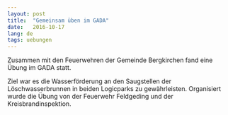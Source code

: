 ```yaml
---
layout: post
title:  "Gemeinsam üben im GADA"
date:   2016-10-17
lang: de
tags: uebungen
---
```


Zusammen mit den Feuerwehren der Gemeinde Bergkirchen fand eine Übung im GADA statt.

Ziel war es die Wasserförderung an den Saugstellen der Löschwasserbrunnen in beiden Logicparks zu gewährleisten. Organisiert wurde die Übung von der Feuerwehr Feldgeding und der Kreisbrandinspektion.

